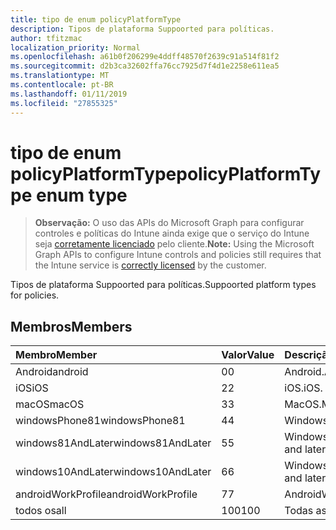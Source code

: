 ```yaml
---
title: tipo de enum policyPlatformType
description: Tipos de plataforma Suppoorted para políticas.
author: tfitzmac
localization_priority: Normal
ms.openlocfilehash: a61b0f206299e4ddff48570f2639c91a514f81f2
ms.sourcegitcommit: d2b3ca32602ffa76cc7925d7f4d1e2258e611ea5
ms.translationtype: MT
ms.contentlocale: pt-BR
ms.lasthandoff: 01/11/2019
ms.locfileid: "27855325"
---
```

# <a name="policyplatformtype-enum-type"></a><span data-ttu-id="06a4c-103">tipo de enum policyPlatformType</span><span class="sxs-lookup"><span data-stu-id="06a4c-103">policyPlatformType enum type</span></span>

> <span data-ttu-id="06a4c-104">**Observação:** O uso das APIs do Microsoft Graph para configurar controles e políticas do Intune ainda exige que o serviço do Intune seja [corretamente licenciado](https://go.microsoft.com/fwlink/?linkid=839381) pelo cliente.</span><span class="sxs-lookup"><span data-stu-id="06a4c-104">**Note:** Using the Microsoft Graph APIs to configure Intune controls and policies still requires that the Intune service is [correctly licensed](https://go.microsoft.com/fwlink/?linkid=839381) by the customer.</span></span>

<span data-ttu-id="06a4c-105">Tipos de plataforma Suppoorted para políticas.</span><span class="sxs-lookup"><span data-stu-id="06a4c-105">Suppoorted platform types for policies.</span></span>
## <a name="members"></a><span data-ttu-id="06a4c-106">Membros</span><span class="sxs-lookup"><span data-stu-id="06a4c-106">Members</span></span>
|<span data-ttu-id="06a4c-107">Membro</span><span class="sxs-lookup"><span data-stu-id="06a4c-107">Member</span></span>|<span data-ttu-id="06a4c-108">Valor</span><span class="sxs-lookup"><span data-stu-id="06a4c-108">Value</span></span>|<span data-ttu-id="06a4c-109">Descrição</span><span class="sxs-lookup"><span data-stu-id="06a4c-109">Description</span></span>|
|:---|:---|:---|
|<span data-ttu-id="06a4c-110">Android</span><span class="sxs-lookup"><span data-stu-id="06a4c-110">android</span></span>|<span data-ttu-id="06a4c-111">0</span><span class="sxs-lookup"><span data-stu-id="06a4c-111">0</span></span>|<span data-ttu-id="06a4c-112">Android.</span><span class="sxs-lookup"><span data-stu-id="06a4c-112">Android.</span></span>|
|<span data-ttu-id="06a4c-113">iOS</span><span class="sxs-lookup"><span data-stu-id="06a4c-113">iOS</span></span>|<span data-ttu-id="06a4c-114">2</span><span class="sxs-lookup"><span data-stu-id="06a4c-114">2</span></span>|<span data-ttu-id="06a4c-115">iOS.</span><span class="sxs-lookup"><span data-stu-id="06a4c-115">iOS.</span></span>|
|<span data-ttu-id="06a4c-116">macOS</span><span class="sxs-lookup"><span data-stu-id="06a4c-116">macOS</span></span>|<span data-ttu-id="06a4c-117">3</span><span class="sxs-lookup"><span data-stu-id="06a4c-117">3</span></span>|<span data-ttu-id="06a4c-118">MacOS.</span><span class="sxs-lookup"><span data-stu-id="06a4c-118">MacOS.</span></span>|
|<span data-ttu-id="06a4c-119">windowsPhone81</span><span class="sxs-lookup"><span data-stu-id="06a4c-119">windowsPhone81</span></span>|<span data-ttu-id="06a4c-120">4</span><span class="sxs-lookup"><span data-stu-id="06a4c-120">4</span></span>|<span data-ttu-id="06a4c-121">WindowsPhone 8.1.</span><span class="sxs-lookup"><span data-stu-id="06a4c-121">WindowsPhone 8.1.</span></span>|
|<span data-ttu-id="06a4c-122">windows81AndLater</span><span class="sxs-lookup"><span data-stu-id="06a4c-122">windows81AndLater</span></span>|<span data-ttu-id="06a4c-123">5</span><span class="sxs-lookup"><span data-stu-id="06a4c-123">5</span></span>|<span data-ttu-id="06a4c-124">Windows 8.1 e posterior</span><span class="sxs-lookup"><span data-stu-id="06a4c-124">Windows 8.1 and later</span></span>|
|<span data-ttu-id="06a4c-125">windows10AndLater</span><span class="sxs-lookup"><span data-stu-id="06a4c-125">windows10AndLater</span></span>|<span data-ttu-id="06a4c-126">6</span><span class="sxs-lookup"><span data-stu-id="06a4c-126">6</span></span>|<span data-ttu-id="06a4c-127">Windows 10 e posterior.</span><span class="sxs-lookup"><span data-stu-id="06a4c-127">Windows 10 and later.</span></span>|
|<span data-ttu-id="06a4c-128">androidWorkProfile</span><span class="sxs-lookup"><span data-stu-id="06a4c-128">androidWorkProfile</span></span>|<span data-ttu-id="06a4c-129">7</span><span class="sxs-lookup"><span data-stu-id="06a4c-129">7</span></span>|<span data-ttu-id="06a4c-130">AndroidWorkProfile.</span><span class="sxs-lookup"><span data-stu-id="06a4c-130">AndroidWorkProfile.</span></span>|
|<span data-ttu-id="06a4c-131">todos os</span><span class="sxs-lookup"><span data-stu-id="06a4c-131">all</span></span>|<span data-ttu-id="06a4c-132">100</span><span class="sxs-lookup"><span data-stu-id="06a4c-132">100</span></span>|<span data-ttu-id="06a4c-133">Todas as plataformas.</span><span class="sxs-lookup"><span data-stu-id="06a4c-133">All platforms.</span></span>|



